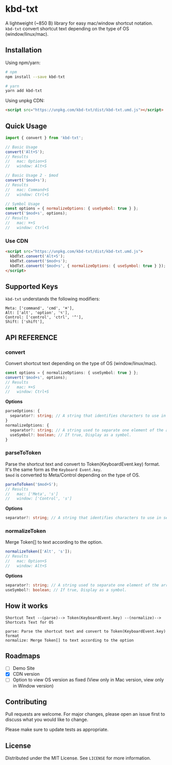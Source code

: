 # kbd-txt

A lightweight (~850 B) library for easy mac/window shortcut notation.  
`kbd-txt` convert shortcut text depending on the type of OS (window/linux/mac).

## Installation

Using npm/yarn:

```bash
# npm
npm install --save kbd-txt

# yarn
yarn add kbd-txt
```

Using unpkg CDN:

```html
<script src="https://unpkg.com/kbd-txt/dist/kbd-txt.umd.js"></script>
```

## Quick Usage

```js
import { convert } from 'kbd-txt';

// Basic Usage
convert('Alt+S');
// Results
//   mac: Option+S
//   window: Alt+S

// Basic Usage 2 - $mod
convert('$mod+s');
// Results
//   mac: Command+S
//   window: Ctrl+S

// Symbol Usage
const options = { normalizeOptions: { useSymbol: true } };
convert('$mod+s', options);
// Results
//   mac: ⌘+S
//   window: Ctrl+S
```

### Use CDN

```html
<script src="https://unpkg.com/kbd-txt/dist/kbd-txt.umd.js">
  kbdTxt.convert('Alt+S');
  kbdTxt.convert('$mod+s');
  kbdTxt.convert('$mod+s', { normalizeOptions: { useSymbol: true } });
</script>
```

## Supported Keys

`kbd-txt` understands the following modifiers:

```
Meta: ['command', 'cmd', '⌘'],
Alt: ['alt', 'option', '⌥'],
Control: ['control', 'ctrl', '^'],
Shift: ['shift'],
```

## API REFERENCE

### convert

Convert shortcut text depending on the type of OS (window/linux/mac).

```ts
const options = { normalizeOptions: { useSymbol: true } };
convert('$mod+s', options);
// Results
//   mac: ⌘+S
//   window: Ctrl+S
```

**Options**

```ts
parseOptions: {
  separator?: string; // A string that identifies characters to use in separating the string.
}
normalizeOptions: {
  separator?: string; // A string used to separate one element of the array from the next in the resulting string.
  useSymbol?: boolean; // If true, Display as a symbol.
}
```

### parseToToken

Parse the shortcut text and convert to Token(KeyboardEvent.key) format.  
It's the same form as the `Keyboard Event.key`.  
`$mod` is converted to Meta/Control depending on the type of OS.

```ts
parseToToken('$mod+S');
// Results
//   mac: ['Meta', 's']
//   window: ['Control', 's']
```

**Options**

```ts
separator?: string; // A string that identifies characters to use in separating the string.
```

### normalizeToken

Merge Token[] to text according to the option.

```ts
normalizeToken(['Alt', 's']);
// Results
//   mac: Option+S
//   window: Alt+S
```

**Options**

```ts
separator?: string; // A string used to separate one element of the array from the next in the resulting string.
useSymbol?: boolean; // If true, Display as a symbol.
```

## How it works

```
Shortcut Text --(parse)--> Token(KeyboardEvent.key) --(normalize)--> Shortcuts Text for OS

parse: Parse the shortcut text and convert to Token(KeyboardEvent.key) format
normalize: Merge Token[] to text according to the option
```

## Roadmaps

- [ ] Demo Site
- [x] CDN version
- [ ] Option to view OS version as fixed (View only in Mac version, view only in Window version)

## Contributing

Pull requests are welcome. For major changes, please open an issue first to discuss what you would like to change.

Please make sure to update tests as appropriate.

## License

Distributed under the MIT License. See `LICENSE` for more information.
